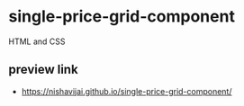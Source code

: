 # single-price-grid-component
 HTML and CSS

## preview link
- https://nishavijai.github.io/single-price-grid-component/
